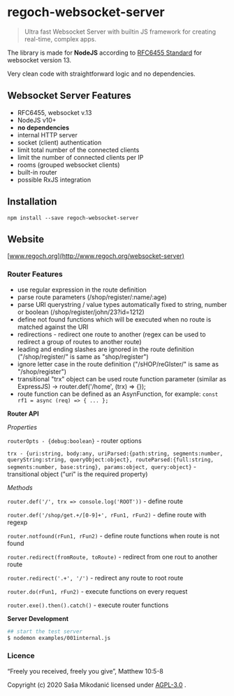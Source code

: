 # regoch-websocket-server
> Ultra fast Websocket Server with builtin JS framework for creating real-time, complex apps.

The library is made for **NodeJS** according to [RFC6455 Standard](https://www.iana.org/assignments/websocket/websocket.xml) for websocket version 13.

Very clean code with straightforward logic and no dependencies.

## Websocket Server Features
- RFC6455, websocket v.13
- NodeJS v10+
- **no dependencies**
- internal HTTP server
- socket (client) authentication
- limit total number of the connected clients
- limit the number of connected clients per IP
- rooms (grouped websocket clients)
- built-in router
- possible RxJS integration


## Installation
```
npm install --save regoch-websocket-server
```


## Website
[www.regoch.org](http://www.regoch.org/websocket-server)


### Router Features
- use regular expression in the route definition
- parse route parameters (/shop/register/:name/:age)
- parse URI querystring / value types automatically fixed to string, number or boolean (/shop/register/john/23?id=1212)
- define not found functions which will be executed when no route is matched against the URI
- redirections - redirect one route to another (regex can be used to redirect a group of routes to another route)
- leading and ending slashes are ignored in the route definition ("/shop/register/" is same as "shop/register")
- ignore letter case in the route definition ("/sHOP/reGIster/" is same as "/shop/register")
- transitional "trx" object can be used route function parameter (similar as ExpressJS) -> router.def('/home', (trx) => {});
- route function can be defined as an AsynFunction, for example: ```const rf1 = async (req) => { ... };```


**Router API**

*Properties*

```routerOpts - {debug:boolean}``` - router options

```trx - {uri:string, body:any, uriParsed:{path:string, segments:number, queryString:string, queryObject:object}, routeParsed:{full:string, segments:number, base:string}, params:object, query:object}``` - transitional object ("uri" is the required property)

*Methods*

```router.def('/', trx => console.log('ROOT'))``` - define route

```router.def('/shop/get.+/[0-9]+', rFun1, rFun2)``` - define route with regexp

```router.notfound(rFun1, rFun2)``` - define route functions when route is not found

```router.redirect(fromRoute, toRoute)``` - redirect from one rout to another route

```router.redirect('.+', '/')``` - redirect any route to root route

```router.do(rFun1, rFun2)``` - execute functions on every request

```router.exe().then().catch()``` - execute router functions



**Server Development**
```bash
## start the test server
$ nodemon examples/001internal.js
```




### Licence
“Freely you received, freely you give”, Matthew 10:5-8

Copyright (c) 2020 Saša Mikodanić licensed under [AGPL-3.0](./LICENSE) .
